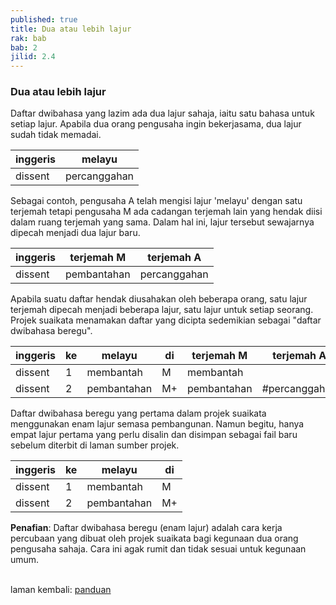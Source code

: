 ```yaml
---
published: true
title: Dua atau lebih lajur
rak: bab
bab: 2
jilid: 2.4
---
```


### Dua atau lebih lajur

Daftar dwibahasa yang lazim ada dua lajur sahaja, iaitu satu
bahasa untuk setiap lajur. Apabila dua orang pengusaha ingin
bekerjasama, dua lajur sudah tidak memadai.

| inggeris | melayu       |
| -------- | ------------ |
| dissent  | percanggahan |

Sebagai contoh, pengusaha A telah mengisi lajur 'melayu'
dengan satu terjemah tetapi pengusaha M ada cadangan
terjemah lain yang hendak diisi dalam ruang terjemah yang
sama. Dalam hal ini, lajur tersebut sewajarnya dipecah
menjadi dua lajur baru.

| inggeris | terjemah M  | terjemah A   |
| -------- | ----------- | ------------ |
| dissent  | pembantahan | percanggahan |

Apabila suatu daftar hendak diusahakan oleh beberapa orang,
satu lajur terjemah dipecah menjadi beberapa lajur, satu
lajur untuk setiap seorang. Projek suaikata menamakan daftar
yang dicipta sedemikian sebagai "daftar dwibahasa beregu".

| inggeris | ke | melayu      | di | terjemah M  | terjemah A    |
| -------- | -- | ----------- | -- | ----------- | ------------- |
| dissent  | 1  | membantah   | M  | membantah   |               |
| dissent  | 2  | pembantahan | M+ | pembantahan | #percanggahan |

Daftar dwibahasa beregu yang pertama dalam projek suaikata
menggunakan enam lajur semasa pembangunan. Namun begitu,
hanya empat lajur pertama yang perlu disalin dan disimpan
sebagai fail baru sebelum diterbit di laman sumber projek.

| inggeris | ke | melayu      | di |
| -------- | -- | ----------- | -- |
| dissent  | 1  | membantah   | M  |
| dissent  | 2  | pembantahan | M+ |

**Penafian**: Daftar dwibahasa beregu (enam lajur) adalah
cara kerja percubaan yang dibuat oleh projek suaikata bagi
kegunaan dua orang pengusaha sahaja. Cara ini agak rumit
dan tidak sesuai untuk kegunaan umum.

&nbsp;  
laman kembali: [panduan][0]

  [0]: ../index.md
